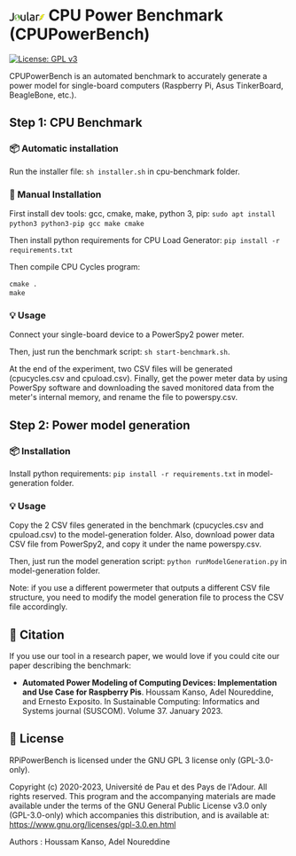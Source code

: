 # <a href="https://www.noureddine.org/research/joular/"><img src="https://raw.githubusercontent.com/joular/.github/main/profile/joular.png" alt="Joular Project" width="64" /></a> CPU Power Benchmark (CPUPowerBench)

[![License: GPL v3](https://img.shields.io/badge/License-GPLv3-blue)](https://www.gnu.org/licenses/gpl-3.0)

CPUPowerBench is an automated benchmark to accurately generate a power model for single-board computers (Raspberry Pi, Asus TinkerBoard, BeagleBone, etc.).

## Step 1: CPU Benchmark

### :package: Automatic installation

Run the installer file: ```sh installer.sh``` in cpu-benchmark folder.

### :floppy_disk: Manual Installation

First install dev tools: gcc, cmake, make, python 3, pip: ```sudo apt install python3 python3-pip gcc make cmake```

Then install python requirements for CPU Load Generator: ```pip install -r requirements.txt```

Then compile CPU Cycles program:
```
cmake .
make
```

### :bulb: Usage

Connect your single-board device to a PowerSpy2 power meter.

Then, just run the benchmark script: ```sh start-benchmark.sh```.

At the end of the experiment, two CSV files will be generated (cpucycles.csv and cpuload.csv).
Finally, get the power meter data by using PowerSpy software and downloading the saved monitored data from the meter's internal memory, and rename the file to powerspy.csv.

## Step 2: Power model generation

### :package: Installation

Install python requirements: ```pip install -r requirements.txt``` in model-generation folder.

### :bulb: Usage

Copy the 2 CSV files generated in the benchmark (cpucycles.csv and cpuload.csv) to the model-generation folder.
Also, download power data CSV file from PowerSpy2, and copy it under the name powerspy.csv.

Then, just run the model generation script: ```python runModelGeneration.py``` in model-generation folder.

Note: if you use a different powermeter that outputs a different CSV file structure, you need to modify the model generation file to process the CSV file accordingly.

## :bookmark_tabs: Citation

If you use our tool in a research paper, we would love if you could cite our paper describing the benchmark:

- **Automated Power Modeling of Computing Devices: Implementation and Use Case for Raspberry Pis**. Houssam Kanso, Adel Noureddine, and Ernesto Exposito. In Sustainable Computing: Informatics and Systems journal (SUSCOM). Volume 37. January 2023.

## :newspaper: License

RPiPowerBench is licensed under the GNU GPL 3 license only (GPL-3.0-only).

Copyright (c) 2020-2023, Université de Pau et des Pays de l'Adour.
All rights reserved. This program and the accompanying materials are made available under the terms of the GNU General Public License v3.0 only (GPL-3.0-only) which accompanies this distribution, and is available at: https://www.gnu.org/licenses/gpl-3.0.en.html

Authors : Houssam Kanso, Adel Noureddine
